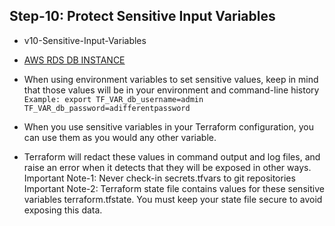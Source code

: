 ## Step-10: Protect Sensitive Input Variables
- v10-Sensitive-Input-Variables
- [AWS RDS DB INSTANCE](https://registry.terraform.io/providers/hashicorp/aws/latest/docs/resources/db_instance)

- When using environment variables to set sensitive values, keep in mind that those values will be in your environment and command-line history `Example: export TF_VAR_db_username=admin TF_VAR_db_password=adifferentpassword`
- When you use sensitive variables in your Terraform configuration, you can use them as you would any other variable.
- Terraform will redact these values in command output and log files, and raise an error when it detects that they will be exposed in other ways.
Important Note-1: Never check-in secrets.tfvars to git repositories
Important Note-2: Terraform state file contains values for these sensitive variables terraform.tfstate. You must keep your state file secure to avoid exposing this data.